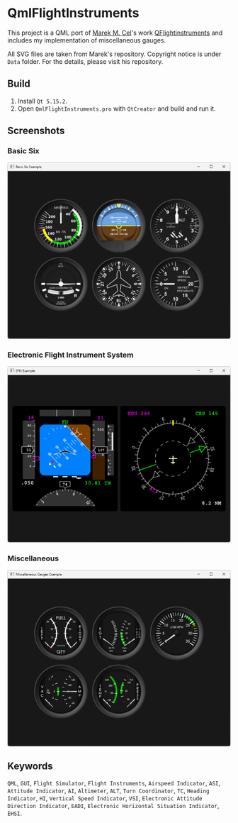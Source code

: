 # QmlFlightInstruments
This project is a QML port of [Marek M. Cel](http://marekcel.pl/)'s work [QFlightinstruments](https://github.com/marek-cel/QFlightinstruments) 
and includes my implementation of miscellaneous gauges. 

All SVG files are taken from Marek's repository. Copyright notice is under `Data` folder. For the details, please visit his repository.

## Build
1) Install `Qt 5.15.2`.
2) Open `QmlFlightInstruments.pro` with `QtCreator` and build and run it. 

## Screenshots
### Basic Six
![Basic Six](Screenshots/BasicSix.png)

### Electronic Flight Instrument System
![EFIS](Screenshots/EFIS.png)

### Miscellaneous
![Misc](Screenshots/Misc.png)

## Keywords
`QML`,
`GUI`,
`Flight Simulator`,
`Flight Instruments`,
`Airspeed Indicator`,
`ASI`, 
`Attitude Indicator`,
`AI`,
`Altimeter`,
`ALT`,
`Turn Coordinator`,
`TC`,
`Heading Indicator`,
`HI`,
`Vertical Speed Indicator`,
`VSI`,
`Electronic Attitude Direction Indicator`,
`EADI`,
`Electronic Horizontal Situation Indicator`,
`EHSI`.
